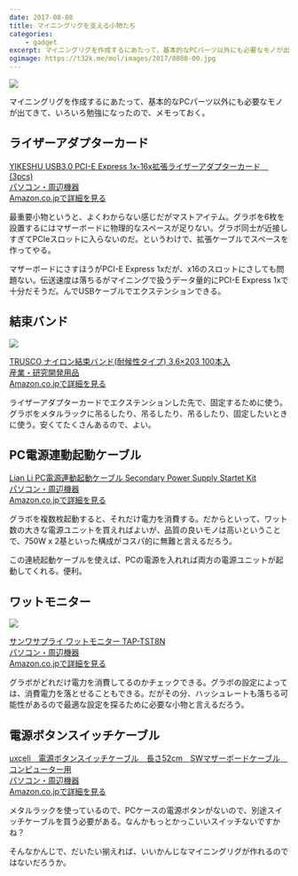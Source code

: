 ```yaml
---
date: 2017-08-08
title: マイニングリグを支える小物たち
categories: 
    - gadget
excerpt: マイニングリグを作成するにあたって、基本的なPCパーツ以外にも必要なモノが出てきて、いろいろ勉強になったので、メモっておく。
ogimage: https://t32k.me/mol/images/2017/0808-00.jpg
--- 
```


![](/mol/images/2017/0808-00.jpg)

マイニングリグを作成するにあたって、基本的なPCパーツ以外にも必要なモノが出てきて、いろいろ勉強になったので、メモっておく。

## ライザーアダプターカード

<div class="__media"><a href="https://www.amazon.co.jp/dp/B0723DZZF2/?tag=warikiru-22" target="_blank" rel="noopener">
  <img src="https://images-na.ssl-images-amazon.com/images/I/61sSuBP5joL._SY450_.jpg" alt="" class="__media__image">
  <div class="__media__body">
    <div>YIKESHU USB3.0 PCI-E Express 1x-16x拡張ライザーアダプターカード　(3pcs)</div>
    <div class="__media__text">パソコン・周辺機器</div>
    <div>Amazon.co.jpで詳細を見る</div>
  </div>
</a></div>

最重要小物というと、よくわからない感じだがマストアイテム。グラボを6枚を設置するにはマザーボードに物理的なスペースが足りない。グラボ同士が近接しすぎてPCIeスロットに入らないのだ。というわけで、拡張ケーブルでスペースを作ってやる。

マザーボードにさすほうがPCI-E Express 1xだが、x16のスロットにさしても問題ない。伝送速度は落ちるがマイニングで扱うデータ量的にPCI-E Express 1xで十分だそうだ。んでUSBケーブルでエクステンションできる。


## 結束バンド

![](/mol/images/2017/0808-02.jpg)

<div class="__media"><a href="https://www.amazon.co.jp/dp/B004OCQH8O/?tag=warikiru-22" target="_blank" rel="noopener">
  <img src="https://images-na.ssl-images-amazon.com/images/I/51QcAmCyejL.jpg" alt="" class="__media__image">
  <div class="__media__body">
    <div>TRUSCO ナイロン結束バンド(耐候性タイプ) 3.6×203 100本入</div>
    <div class="__media__text">産業・研究開発用品</div>
    <div>Amazon.co.jpで詳細を見る</div>
  </div>
</a></div>

ライザーアダプターカードでエクステンションした先で、固定するために使う。グラボをメタルラックに吊るしたり、吊るしたり、吊るしたり、固定したいときに使う。安くてたくさんあるので、よい。


## PC電源連動起動ケーブル


<div class="__media"><a href="https://www.amazon.co.jp/dp/B00MHLNO5I/?tag=warikiru-22" target="_blank" rel="noopener">
  <img src="https://images-na.ssl-images-amazon.com/images/I/31TIqyIhqYL.jpg" alt="" class="__media__image">
  <div class="__media__body">
    <div>Lian Li PC電源連動起動ケーブル Secondary Power Supply Startet Kit</div>
    <div class="__media__text">パソコン・周辺機器</div>
    <div>Amazon.co.jpで詳細を見る</div>
  </div>
</a></div>

グラボを複数枚起動すると、それだけ電力を消費する。だからといって、ワット数の大きな電源ユニットを買えればよいが、品質の良いモノは高いということで、750W x 2基といった構成がコスパ的に無難と言えるだろう。

この連続起動ケーブルを使えば、PCの電源を入れれば両方の電源ユニットが起動してくれる。便利。


## ワットモニター 

![](/mol/images/2017/0808-01.jpg)

<div class="__media"><a href="https://www.amazon.co.jp/dp/B004ING0EK/?tag=warikiru-22" target="_blank" rel="noopener">
  <img src="https://images-fe.ssl-images-amazon.com/images/I/51LgBrtEH9L._SY450_.jpg" alt="" class="__media__image">
  <div class="__media__body">
    <div>サンワサプライ ワットモニター TAP-TST8N</div>
    <div class="__media__text">パソコン・周辺機器</div>
    <div>Amazon.co.jpで詳細を見る</div>
  </div>
</a></div>

グラボがどれだけ電力を消費してるのかチェックできる。グラボの設定によっては、消費電力を落とせることもできる。だがその分、ハッシュレートも落ちる可能性があるので最適な設定を探るために必要な小物と言えるだろう。

## 電源ボタンスイッチケーブル

<div class="__media"><a href="https://www.amazon.co.jp/dp/B00RVBEBF6/?tag=warikiru-22" target="_blank" rel="noopener">
  <img src="https://images-na.ssl-images-amazon.com/images/I/51LU-9uCCcL._SY450_.jpg" alt="" class="__media__image">
  <div class="__media__body">
    <div>uxcell　電源ボタンスイッチケーブル　長さ52cm　SWマザーボードケーブル　コンピューター用</div>
    <div class="__media__text">パソコン・周辺機器</div>
    <div>Amazon.co.jpで詳細を見る</div>
  </div>
</a></div>

メタルラックを使っているので、PCケースの電源ボタンがないので、別途スイッチケーブルを買う必要がある。なんかもっとかっこいいスイッチないですかね？


そんなかんじで、だいたい揃えれば、いいかんじなマイニングリグが作れるのではないだろうか。



